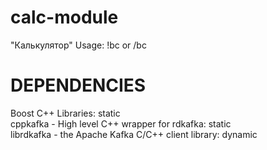 # calc-module
"Калькулятор" Usage: !bc or /bc
# DEPENDENCIES
Boost C++ Libraries: static <br />
cppkafka - High level C++ wrapper for rdkafka: static <br />
librdkafka - the Apache Kafka C/C++ client library: dynamic <br />

